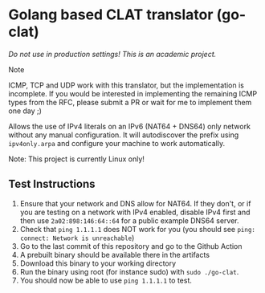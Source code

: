 # Golang based CLAT translator (go-clat)
_Do not use in production settings! This is an academic project._

> [!NOTE]  
> ICMP, TCP and UDP work with this translator, but the implementation is incomplete. If you would be interested in implementing the remaining ICMP types from the RFC, please submit a PR or wait for me to implement them one day ;)

Allows the use of IPv4 literals on an IPv6 (NAT64 + DNS64) only network without any manual configuration. It will autodiscover the prefix using `ipv4only.arpa` and configure your machine to work automatically.

Note: This project is currently Linux only!

## Test Instructions
1. Ensure that your network and DNS allow for NAT64. If they don't, or if you are testing on a network with IPv4 enabled, disable IPv4 first and then use `2a02:898:146:64::64` for a public example DNS64 server.
2. Check that `ping 1.1.1.1` does NOT work for you (you should see `ping: connect: Network is unreachable`)
3. Go to the last commit of this repository and go to the Github Action
4. A prebuilt binary should be available there in the artifacts
5. Download this binary to your working directory
6. Run the binary using root (for instance sudo) with `sudo ./go-clat`.
7. You should now be able to use `ping 1.1.1.1` to test.
